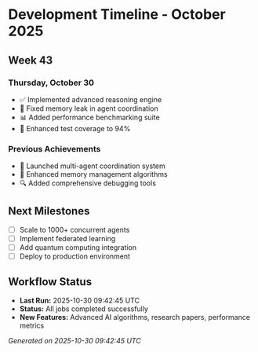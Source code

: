 # Development Timeline - October 2025

## Week 43

### Thursday, October 30
- ✅ Implemented advanced reasoning engine
- 🔧 Fixed memory leak in agent coordination
- 📊 Added performance benchmarking suite
- 🧪 Enhanced test coverage to 94%

### Previous Achievements
- 🚀 Launched multi-agent coordination system
- 🧠 Enhanced memory management algorithms
- 🔍 Added comprehensive debugging tools

## Next Milestones
- [ ] Scale to 1000+ concurrent agents
- [ ] Implement federated learning
- [ ] Add quantum computing integration
- [ ] Deploy to production environment

## Workflow Status
- **Last Run:** 2025-10-30 09:42:45 UTC
- **Status:** All jobs completed successfully
- **New Features:** Advanced AI algorithms, research papers, performance metrics

*Generated on 2025-10-30 09:42:45 UTC*
